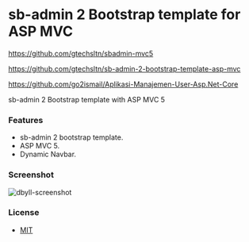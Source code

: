# sb-admin 2 Bootstrap template for ASP MVC

https://github.com/gtechsltn/sbadmin-mvc5

https://github.com/gtechsltn/sb-admin-2-bootstrap-template-asp-mvc

https://github.com/go2ismail/Aplikasi-Manajemen-User-Asp.Net-Core

sb-admin 2 Bootstrap template with ASP MVC 5

### Features
- sb-admin 2 bootstrap template.
- ASP MVC 5.
- Dynamic Navbar.

### Screenshot

![dbyll-screenshot](sb-admin-2.Web/Content/images/sb-admin-2.jpg)

### License
- [MIT](http://opensource.org/licenses/MIT)



